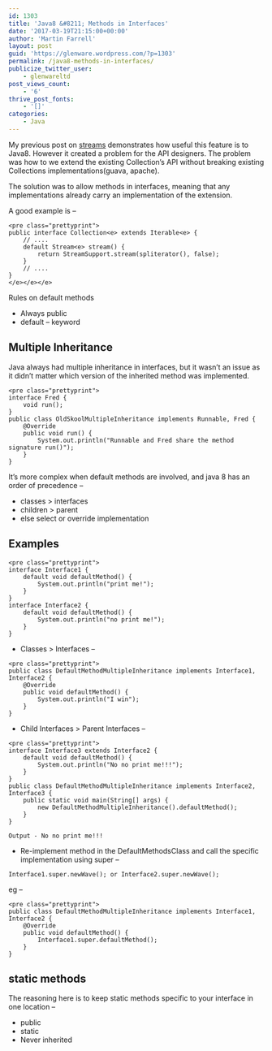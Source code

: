```yaml
---
id: 1303
title: 'Java8 &#8211; Methods in Interfaces'
date: '2017-03-19T21:15:00+00:00'
author: 'Martin Farrell'
layout: post
guid: 'https://glenware.wordpress.com/?p=1303'
permalink: /java8-methods-in-interfaces/
publicize_twitter_user:
    - glenwareltd
post_views_count:
    - '6'
thrive_post_fonts:
    - '[]'
categories:
    - Java
---
```


My previous post on [streams](https://www.javabullets.com/2017/02/07/java-8-streams-cookbook/) demonstrates how useful this feature is to Java8. However it created a problem for the API designers. The problem was how to we extend the existing Collection’s API without breaking existing Collections implementations(guava, apache).

The solution was to allow methods in interfaces, meaning that any implementations already carry an implementation of the extension.

A good example is –

```
<pre class="prettyprint">
public interface Collection<e> extends Iterable<e> {
    // ....
    default Stream<e> stream() {
        return StreamSupport.stream(spliterator(), false);
    }
    // ....
}
</e></e></e>
```

Rules on default methods

- Always public
- default – keyword

## Multiple Inheritance

Java always had multiple inheritance in interfaces, but it wasn’t an issue as it didn’t matter which version of the inherited method was implemented.

```
<pre class="prettyprint">
interface Fred {
    void run();
}
public class OldSkoolMultipleInheritance implements Runnable, Fred {
    @Override
    public void run() {
        System.out.println("Runnable and Fred share the method signature run()");
    }
}
```

It’s more complex when default methods are involved, and java 8 has an order of precedence –

- classes &gt; interfaces
- children &gt; parent
- else select or override implementation

## Examples

```
<pre class="prettyprint">
interface Interface1 {
    default void defaultMethod() {
        System.out.println("print me!");
    }
}
interface Interface2 {
    default void defaultMethod() {
        System.out.println("no print me!");
    }
}
```

- Classes &gt; Interfaces –

```
<pre class="prettyprint">
public class DefaultMethodMultipleInheritance implements Interface1, Interface2 {
    @Override
    public void defaultMethod() {
        System.out.println("I win");
    }
}
```

- Child Interfaces &gt; Parent Interfaces –

```
<pre class="prettyprint">
interface Interface3 extends Interface2 {
    default void defaultMethod() {
        System.out.println("No no print me!!!");
    }
}
public class DefaultMethodMultipleInheritance implements Interface2, Interface3 {
    public static void main(String[] args) {
        new DefaultMethodMultipleInheritance().defaultMethod();
    }
}
```

```
Output - No no print me!!!
```

- Re-implement method in the DefaultMethodsClass and call the specific implementation using super –

```
Interface1.super.newWave(); or Interface2.super.newWave();
```

eg –

```
<pre class="prettyprint">
public class DefaultMethodMultipleInheritance implements Interface1, Interface2 {
    @Override
    public void defaultMethod() {
        Interface1.super.defaultMethod();
    }
}
```

## static methods

The reasoning here is to keep static methods specific to your interface in one location –

- public
- static
- Never inherited